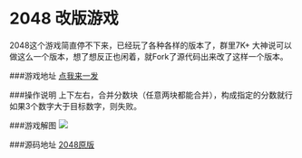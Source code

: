 # 2048  改版游戏

2048这个游戏简直停不下来，已经玩了各种各样的版本了，群里7K+ 大神说可以做这么一个版本，想了想反正也闲着，就Fork了源代码出来改了这样一个版本。

###游戏地址
[点我来一发](http://www.unkeltao.com/2048/)

###操作说明
上下左右，合并分数块（任意两块都能合并），构成指定的分数就行  
如果3个数字大于目标数字，则失败。 

###游戏解图
![](http://unkeltao.qiniudn.com/2048/IMG_2048.png)

###源码地址
[2048原版](https://github.com/gabrielecirulli/2048)

